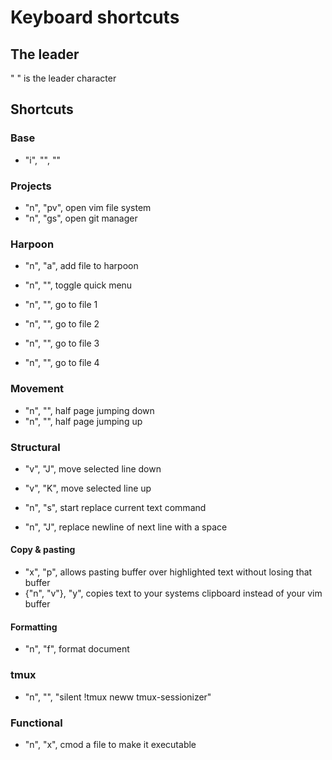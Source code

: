 # Keyboard shortcuts
## The leader
" " is the leader character

## Shortcuts
### Base
 - "i", "<C-c>", "<Esc>"

### Projects
 - "n", "<leader>pv", open vim file system
 - "n", "<leader>gs", open git manager

### Harpoon
 - "n", "<leader>a", add file to harpoon
 - "n", "<C-e>", toggle quick menu

 - "n", "<C-h>", go to file 1
 - "n", "<C-t>", go to file 2
 - "n", "<C-n>", go to file 3
 - "n", "<C-s>", go to file 4

### Movement
 - "n", "<C-d>", half page jumping down
 - "n", "<C-u>", half page jumping up


### Structural
 - "v", "J", move selected line down
 - "v", "K", move selected line up
 - "n", "<leader>s", start replace current text command

 - "n", "J", replace newline of next line with a space

#### Copy & pasting
 - "x", "<leader>p", allows pasting buffer over highlighted text without losing that buffer
 - {"n", "v"}, "<leader>y", copies text to your systems clipboard instead of your vim buffer

#### Formatting
 - "n", "<leader>f", format document


### tmux
 - "n", "<C-f>", "<cmd>silent !tmux neww tmux-sessionizer<CR>"



### Functional
 - "n", "<leader>x", cmod a file to make it executable
